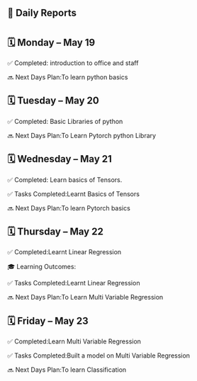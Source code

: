 ## 📝 Daily Reports
# <Budati Akhil> 

## 🗓 Monday – May 19

 
✅ Completed: introduction to office and staff

🔜 Next Days Plan:To learn python basics



## 🗓 Tuesday – May 20


✅ Completed: Basic Libraries of python

🔜 Next Days Plan:To Learn Pytorch python Library



## 🗓 Wednesday – May 21


✅ Completed: Learn basics of Tensors.

✅ Tasks Completed:Learnt Basics of Tensors

🔜 Next Days Plan:To learn Pytorch basics

## 🗓 Thursday – May 22


✅ Completed:Learnt Linear Regression

🎓 Learning Outcomes:

✅ Tasks Completed:Learnt Linear Regression

🔜 Next Days Plan:To Learn Multi Variable Regression



## 🗓 Friday – May 23


✅ Completed:Learn Multi Variable Regression

✅ Tasks Completed:Built a model on Multi Variable Regression

🔜 Next Days Plan:To learn Classification

